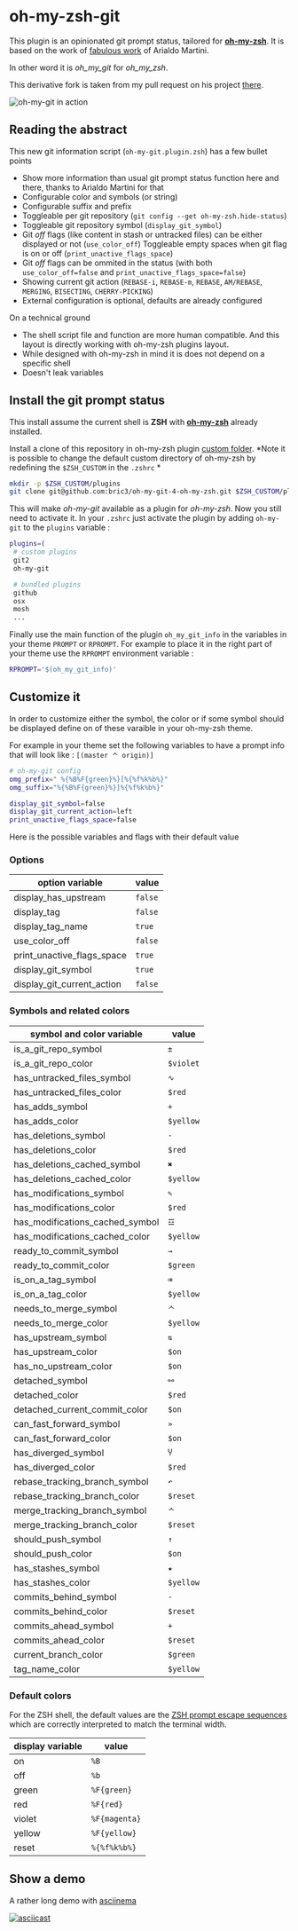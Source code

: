oh-my-zsh-git
=============

This plugin is an opinionated git prompt status, tailored for [**oh-my-zsh**](https://github.com/robbyrussell/oh-my-zsh). It is based on the work of [fabulous work](https://github.com/arialdomartini/oh-my-git/) of Arialdo Martini.

In other word it is _oh_my_git_ for _oh_my_zsh_.

This derivative fork is taken from my pull request on his project [there](https://github.com/arialdomartini/oh-my-git/pull/22).

![oh-my-git in action](http://bric3.github.io/oh-my-zsh-git/images/oh-my-git.in.action.png)

## Reading the abstract

This new git information script (`oh-my-git.plugin.zsh`) has a few bullet points

   * Show more information than usual git prompt status function here and there, thanks to Arialdo Martini for that
   * Configurable color and symbols (or string)
   * Configurable suffix and prefix
   * Toggleable per git repository (`git config --get oh-my-zsh.hide-status`)
   * Toggleable git repository symbol (`display_git_symbol`)
   * Git _off_ flags (like content in stash or untracked files) can be either displayed or not (`use_color_off`) Toggleable empty spaces when git flag is on or off  (`print_unactive_flags_space`)
   * Git _off_ flags can be ommited in the status (with both `use_color_off=false` and `print_unactive_flags_space=false`)
   * Showing current git action (`REBASE-i`, `REBASE-m`, `REBASE`, `AM/REBASE`, `MERGING`, `BISECTING`, `CHERRY-PICKING`)
   * External configuration is optional, defaults are already configured

On a technical ground 

   * The shell script file and function are more human compatible. And this layout is directly working with oh-my-zsh plugins layout.
   * While designed with oh-my-zsh in mind it is does not depend on a specific shell
   * Doesn't leak variables


## Install the git prompt status

This install assume the current shell is **ZSH** with [**oh-my-zsh**](https://github.com/robbyrussell/oh-my-zsh) already installed.

Install a clone of this repository in oh-my-zsh plugin [custom folder](https://github.com/robbyrussell/oh-my-zsh/wiki/Customization). *Note it is possible to change the default custom directory of oh-my-zsh by redefining the `$ZSH_CUSTOM` in the `.zshrc` *

```bash
mkdir -p $ZSH_CUSTOM/plugins
git clone git@github.com:bric3/oh-my-git-4-oh-my-zsh.git $ZSH_CUSTOM/plugins/oh-my-git
```

This will make _oh-my-git_ available as a plugin for _oh-my-zsh_. Now you still need to activate it. In your `.zshrc` just activate the plugin by adding `oh-my-git` to the `plugins` variable :

```bash
plugins=(
 # custom plugins
 git2
 oh-my-git

 # bundled plugins
 github
 osx
 mosh
 ...
```

Finally use the main function of the plugin `oh_my_git_info` in the variables in your theme `PROMPT` or `RPROMPT`. For example to place it in the right part of your theme use the `RPROMPT` environment variable : 

```bash
RPROMPT='$(oh_my_git_info)'
```


## Customize it

In order to customize either the symbol, the color or if some symbol should be displayed define on of these varaible in your oh-my-zsh theme.

For example in your theme set the following variables to have a prompt info that will look like : `[(master ᄉ origin)]`

```bash
# oh-my-git config
omg_prefix=" %{%B%F{green}%}[%{%f%k%b%}"
omg_suffix="%{%B%F{green}%}]%{%f%k%b%}"

display_git_symbol=false
display_git_current_action=left
print_unactive_flags_space=false
```

Here is the possible variables and flags with their default value


### Options

option variable                    | value
---------------------------------- | ----------
display_has_upstream               | `false`
display_tag                        | `false`
display_tag_name                   | `true`
use_color_off                      | `false`
print_unactive_flags_space         | `true`
display_git_symbol                 | `true`
display_git_current_action         | `false`

### Symbols and related colors

symbol and color variable          | value
---------------------------------- | ----------
is_a_git_repo_symbol               | `±`
is_a_git_repo_color                | `$violet`
has_untracked_files_symbol         | `∿`
has_untracked_files_color          | `$red`
has_adds_symbol                    | `+`
has_adds_color                     | `$yellow`
has_deletions_symbol               | `-`
has_deletions_color                | `$red`
has_deletions_cached_symbol        | `✖`
has_deletions_cached_color         | `$yellow`
has_modifications_symbol           | `✎`
has_modifications_color            | `$red`
has_modifications_cached_symbol    | `☲`
has_modifications_cached_color     | `$yellow`
ready_to_commit_symbol             | `→`
ready_to_commit_color              | `$green`
is_on_a_tag_symbol                 | `⌫`
is_on_a_tag_color                  | `$yellow`
needs_to_merge_symbol              | `ᄉ`
needs_to_merge_color               | `$yellow`
has_upstream_symbol                | `⇅`
has_upstream_color                 | `$on`
has_no_upstream_color              | `$on`
detached_symbol                    | `⚯`
detached_color                     | `$red`
detached_current_commit_color      | `$on`
can_fast_forward_symbol            | `»`
can_fast_forward_color             | `$on`
has_diverged_symbol                | `Ⴤ`
has_diverged_color                 | `$red`
rebase_tracking_branch_symbol      | `↶`
rebase_tracking_branch_color       | `$reset`
merge_tracking_branch_symbol       | `ᄉ`
merge_tracking_branch_color        | `$reset`
should_push_symbol                 | `↑`
should_push_color                  | `$on`
has_stashes_symbol                 | `★`
has_stashes_color                  | `$yellow`
commits_behind_symbol              | `-`
commits_behind_color               | `$reset`
commits_ahead_symbol               | `+`
commits_ahead_color                | `$reset`
current_branch_color               | `$green`
tag_name_color                     | `$yellow`


### Default colors 

For the ZSH shell, the default values are the [ZSH prompt escape sequences](http://zsh.sourceforge.net/Doc/Release/Prompt-Expansion.html) which are correctly interpreted to match the terminal width.

display variable                   | value
---------------------------------- | ----------
on                                 | `%B`
off                                | `%b`
green                              | `%F{green}`
red                                | `%F{red}`
violet                             | `%F{magenta}`
yellow                             | `%F{yellow}`
reset                              | `%{%f%k%b%}`



## Show a demo

A rather long demo with [asciinema](https://asciinema.org/a/10426)

[![asciicast](https://asciinema.org/a/10426.png)](https://asciinema.org/a/10426)
